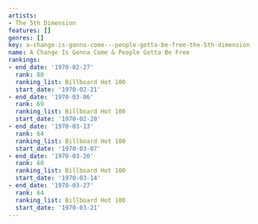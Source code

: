 ```yaml
---
artists:
- The 5th Dimension
features: []
genres: []
key: a-change-is-gonna-come---people-gotta-be-free-the-5th-dimension
name: A Change Is Gonna Come & People Gotta Be Free
rankings:
- end_date: '1970-02-27'
  rank: 80
  ranking_list: Billboard Hot 100
  start_date: '1970-02-21'
- end_date: '1970-03-06'
  rank: 69
  ranking_list: Billboard Hot 100
  start_date: '1970-02-28'
- end_date: '1970-03-13'
  rank: 64
  ranking_list: Billboard Hot 100
  start_date: '1970-03-07'
- end_date: '1970-03-20'
  rank: 60
  ranking_list: Billboard Hot 100
  start_date: '1970-03-14'
- end_date: '1970-03-27'
  rank: 64
  ranking_list: Billboard Hot 100
  start_date: '1970-03-21'
---
```


